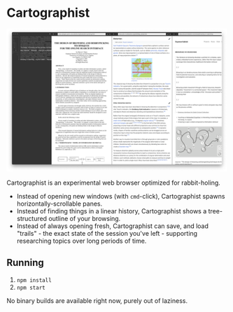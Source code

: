 # Cartographist

![Screenshot](./assets/screen.png)

Cartographist is an experimental web browser optimized for rabbit-holing.

- Instead of opening new windows (with `cmd`-click), Cartographist spawns horizontally-scrollable panes.
- Instead of finding things in a linear history, Cartographist shows a tree-structured outline of your browsing.
- Instead of always opening fresh, Cartographist can save, and load "trails" - the exact state of the session you've left - supporting researching topics over long periods of time.

## Running

1. `npm install`
2. `npm start`

No binary builds are available right now, purely out of laziness.

